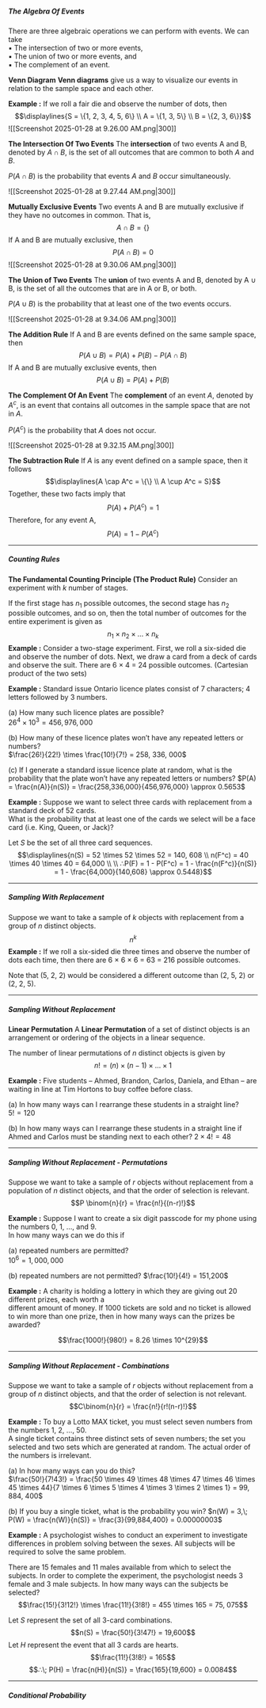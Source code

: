 ##### The Algebra Of Events
There are three algebraic operations we can perform with events. We can take  
	▪ The intersection of two or more events,  
	▪ The union of two or more events, and  
	▪ The complement of an event.


**Venn Diagram**
**Venn diagrams** give us a way to visualize our events in relation to the sample space and each other.

**Example :** 
If we roll a fair die and observe the number of dots, then $$\displaylines{S = \{1, 2, 3, 4, 5, 6\} \\
A = \{1, 3, 5\} \\
B = \{2, 3, 6\}}$$
![[Screenshot 2025-01-28 at 9.26.00 AM.png|300]]



**The Intersection Of Two Events**
The **intersection** of two events A and B, denoted by $A \cap B$, is the set of all outcomes that are common to both $A$ and $B$.

$P(A \cap B)$ is the probability that events $A$ and $B$ occur simultaneously.

![[Screenshot 2025-01-28 at 9.27.44 AM.png|300]]



**Mutually Exclusive Events**
Two events A and B are mutually exclusive if they have no outcomes in common. That is, $$A \cap B = \{ \}$$
If A and B are mutually exclusive, then $$P(A \cap B) = 0$$
![[Screenshot 2025-01-28 at 9.30.06 AM.png|300]]



**The Union of Two Events**
The **union** of two events A and B, denoted by A ∪ B, is the set of all the outcomes that are in A or B, or both.

$P(A \cup B)$ is the probability that at least one of the two events occurs.

![[Screenshot 2025-01-28 at 9.34.06 AM.png|300]]



**The Addition Rule**
If A and B are events defined on the same sample space, then $$P(A\cup B) = P(A) + P(B) - P(A \cap B)$$
If A and B are mutually exclusive events, then $$P(A \cup B) = P(A) + P(B)$$



**The Complement Of An Event**
The **complement** of an event $A$, denoted by $A^c$, is an event that contains all outcomes in the sample space that are not in $A$.

$P(A^c)$ is the probability that $A$ does not occur.

![[Screenshot 2025-01-28 at 9.32.15 AM.png|300]]



**The Subtraction Rule**
If $A$ is any event defined on a sample space, then it follows $$\displaylines{A \cap A^c = \{\} \\ A \cup A^c = S}$$
Together, these two facts imply that $$P(A) + P(A^c) = 1 $$
Therefore, for any event A, $$P(A) = 1 - P(A^c)$$

---
##### Counting Rules

**The Fundamental Counting Principle (The Product Rule)**
Consider an experiment with $k$ number of stages.

If the first stage has $n_{1}$ possible outcomes, the second stage has $n_2$ possible outcomes, and so on, then the total number of outcomes for the entire experiment is given as $$n_{1} \times n_{2}\times \dots \times n_{k}$$
**Example :**
Consider a two-stage experiment. First, we roll a six-sided die and observe the number of dots. Next, we draw a card from a deck of cards and observe the suit. 
There are 6 × 4 = 24 possible outcomes. (Cartesian product of the two sets)


**Example :** 
Standard issue Ontario licence plates consist of 7 characters; 4 letters followed by 3 numbers.  

(a) How many such licence plates are possible?  
	$26^4 \times 10^3 = 456, 976, 000$

(b) How many of these licence plates won’t have any repeated letters or numbers?  
	$\frac{26!}{22!} \times \frac{10!}{7!} = 258, 336, 000$

(c) If I generate a standard issue licence plate at random, what is the probability that the plate won’t have any repeated letters or numbers?
	$P(A) = \frac{n(A)}{n(S)} = \frac{258,336,000}{456,976,000} \approx 0.5653$


**Example :**
Suppose we want to select three cards with replacement from a standard deck of 52 cards.  
What is the probability that at least one of the cards we select will be a face card (i.e. King, Queen, or Jack)?

Let $S$ be the set of all three card sequences. $$\displaylines{n(S) = 52 \times 52 \times 52 = 140, 608 \\
n(F^c) = 40 \times 40 \times 40 = 64,000 \\ \\
∴P(F) = 1 - P(F^c) = 1 - \frac{n(F^c)}{n(S)} = 1 - \frac{64,000}{140,608} \approx 0.5448}$$


---
##### Sampling With Replacement

Suppose we want to take a sample of $k$ objects with replacement from a group of $n$ distinct objects.$$n^k$$
**Example :** 
If we roll a six-sided die three times and observe the number of dots each time, then there are 
6 × 6 × 6 = 63 = 216 possible outcomes.  

Note that (5, 2, 2) would be considered a different outcome than (2, 5, 2) or (2, 2, 5).



---
##### Sampling Without Replacement

**Linear Permutation**
A **Linear Permutation** of a set of distinct objects is an arrangement or ordering of the objects in a linear sequence.

The number of linear permutations of $n$ distinct objects is given by $$n! = (n) \times (n-1) \times \dots \times 1$$

**Example :** 
Five students – Ahmed, Brandon, Carlos,  Daniela, and Ethan – are waiting in line at Tim Hortons to buy coffee before class.  

(a) In how many ways can I rearrange these students in a straight line?  
	$5! = 120$

(b) In how many ways can I rearrange these students in a straight line if Ahmed and Carlos must be standing next to each other?
	$2 \times 4! = 48$



---
##### Sampling Without Replacement - Permutations

Suppose we want to take a sample of $r$ objects without replacement from a population of $n$ distinct objects, and that the order of selection is relevant.$$P \binom{n}{r} = \frac{n!}{(n-r)!}$$

**Example :**
Suppose I want to create a six digit passcode for my phone using the numbers 0, 1, ..., and 9.  
In how many ways can we do this if  

(a) repeated numbers are permitted?  
	$10^6 = 1,000,000$

(b) repeated numbers are not permitted?
	$\frac{10!}{4!} = 151,200$


**Example :** 
A charity is holding a lottery in which they are giving out 20 different prizes, each worth a  
different amount of money. If 1000 tickets are sold and no ticket is allowed to win more than one prize, then in how many ways can the prizes be awarded?

$$\frac{1000!}{980!} = 8.26 \times 10^{29}$$


---
##### Sampling Without Replacement - Combinations

Suppose we want to take a sample of $r$ objects without replacement from a group of $n$ distinct objects, and that the order of selection is not relevant.$$C\binom{n}{r} = \frac{n!}{r!(n-r)!}$$

**Example :** 
To buy a Lotto MAX ticket, you must select seven numbers from the numbers 1, 2, ..., 50.  
A single ticket contains three distinct sets of seven numbers; the set you selected and two sets which are generated at random. The actual order of the numbers is irrelevant.  

(a) In how many ways can you do this?  
	$\frac{50!}{7!43!} = \frac{50 \times 49 \times 48 \times 47 \times 46 \times 45 \times 44}{7 \times 6 \times 5 \times 4 \times 3 \times 2 \times 1} = 99, 884, 400$

(b) If you buy a single ticket, what is the probability you win?
	$n(W) = 3,\; P(W) = \frac{n(W)}{n(S)} = \frac{3}{99,884,400} = 0.00000003$



**Example :** 
A psychologist wishes to conduct an experiment to investigate differences in problem solving between the sexes. All subjects will be required to solve the same problem.  

There are 15 females and 11 males available from which to select the subjects. In order to complete the experiment, the psychologist needs 3 female and 3 male subjects. In how many ways can the subjects be selected?
$$\frac{15!}{3!12!} \times \frac{11!}{3!8!} = 455 \times 165 = 75, 075$$

Let $S$ represent the set of all 3-card combinations. $$n(S) = \frac{50!}{3!47!} = 19,600$$
Let $H$ represent the event that all 3 cards are hearts. $$\frac{11!}{3!8!} = 165$$
$$∴\; P(H) = \frac{n(H)}{n(S)} = \frac{165}{19,600} = 0.0084$$



---
##### Conditional Probability


